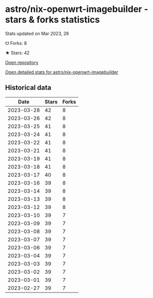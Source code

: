 # astro/nix-openwrt-imagebuilder - stars & forks statistics

Stats updated on Mar 2023, 28

☋ Forks: 8

★ Stars: 42

[Open repository](https://github.com/astro/nix-openwrt-imagebuilder)

[Open detailed stats for astro/nix-openwrt-imagebuilder](https://reviewgithub.com/rep/astro/nix-openwrt-imagebuilder)

## Historical data
| Date | Stars | Forks |
|------|-------|-------|
| 2023-03-28 | 42 | 8 | 
| 2023-03-26 | 42 | 8 | 
| 2023-03-25 | 41 | 8 | 
| 2023-03-24 | 41 | 8 | 
| 2023-03-22 | 41 | 8 | 
| 2023-03-21 | 41 | 8 | 
| 2023-03-19 | 41 | 8 | 
| 2023-03-18 | 41 | 8 | 
| 2023-03-17 | 40 | 8 | 
| 2023-03-16 | 39 | 8 | 
| 2023-03-14 | 39 | 8 | 
| 2023-03-13 | 39 | 8 | 
| 2023-03-12 | 39 | 8 | 
| 2023-03-10 | 39 | 7 | 
| 2023-03-09 | 39 | 7 | 
| 2023-03-08 | 39 | 7 | 
| 2023-03-07 | 39 | 7 | 
| 2023-03-06 | 39 | 7 | 
| 2023-03-04 | 39 | 7 | 
| 2023-03-03 | 39 | 7 | 
| 2023-03-02 | 39 | 7 | 
| 2023-03-01 | 39 | 7 | 
| 2023-02-27 | 39 | 7 | 


